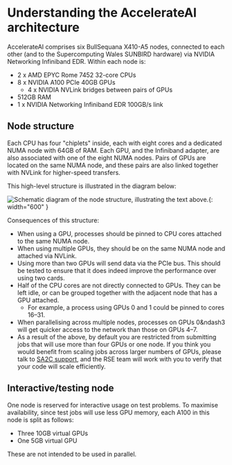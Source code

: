 # Understanding the AccelerateAI architecture

AccelerateAI comprises six BullSequana X410-A5 nodes, connected to each other (and to the Supercomputing Wales SUNBIRD hardware) via NVIDIA Networking Infiniband EDR. Within each node is:

* 2 x AMD EPYC Rome 7452 32-core CPUs
* 8 x NVIDIA A100 PCIe 40GB GPUs
  * 4 x NVIDIA NVLink bridges between pairs of GPUs
* 512GB RAM
* 1 x NVIDIA Networking Infiniband EDR 100GB/s link

## Node structure

Each CPU has four "chiplets" inside, each with eight cores and a dedicated NUMA node with 64GB of RAM. Each GPU, and the Infiniband adapter, are also associated with one of the eight NUMA nodes. Pairs of GPUs are located on the same NUMA node, and these pairs are also linked together with NVLink for higher-speed transfers.

This high-level structure is illustrated in the diagram below:

![Schematic diagram of the node structure, illustrating the text above.](../images/nodeschematic.svg){: width="600" }

Consequences of this structure:

* When using a GPU, processes should be pinned to CPU cores attached to the same NUMA node.
* When using multiple GPUs, they should be on the same NUMA node and attached via NVLink.
* Using more than two GPUs will send data via the PCIe bus. This should be tested to ensure that it does indeed improve the performance over using two cards.
* Half of the CPU cores are not directly connected to GPUs. They can be left idle, or can be grouped together with the adjacent node that has a GPU attached.
  * For example, a process using GPUs 0 and 1 could be pinned to cores 16&ndash;31.
* When parallelising across multiple nodes, processes on GPUs 0&ndash3 will get quicker access to the network than those on GPUs 4&ndash;7.
* As a result of the above, by default you are restricted from submitting jobs that will use more than four GPUs or one node. If you think you would benefit from scaling jobs across larger numbers of GPUs, please talk to [SA2C support][sa2csupport], and the RSE team will work with you to verify that your code will scale efficiently.

## Interactive/testing node

One node is reserved for interactive usage on test problems. To maximise availability, since test jobs will use less GPU memory, each A100 in this node is split as follows:

* Three 10GB virtual GPUs
* One 5GB virtual GPU

These are not intended to be used in parallel.


[sa2csupport]: mailto:sa2c-support@swansea.ac.uk
